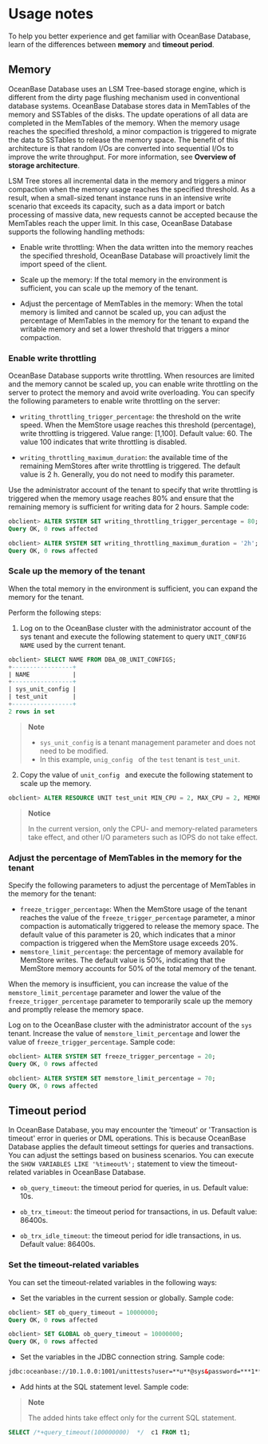 # Usage notes

To help you better experience and get familiar with OceanBase Database, learn of the differences between **memory** and **timeout period**.

## Memory
OceanBase Database uses an LSM Tree-based storage engine, which is different from the dirty page flushing mechanism used in conventional database systems. OceanBase Database stores data in MemTables of the memory and SSTables of the disks. The update operations of all data are completed in the MemTables of the memory. When the memory usage reaches the specified threshold, a minor compaction is triggered to migrate the data to SSTables to release the memory space. The benefit of this architecture is that random I/Os are converted into sequential I/Os to improve the write throughput. For more information, see **Overview of storage architecture**.

LSM Tree stores all incremental data in the memory and triggers a minor compaction when the memory usage reaches the specified threshold. As a result, when a small-sized tenant instance runs in an intensive write scenario that exceeds its capacity, such as a data import or batch processing of massive data, new requests cannot be accepted because the MemTables reach the upper limit. In this case, OceanBase Database supports the following handling methods:

* Enable write throttling: When the data written into the memory reaches the specified threshold, OceanBase Database will proactively limit the import speed of the client.

* Scale up the memory: If the total memory in the environment is sufficient, you can scale up the memory of the tenant.

* Adjust the percentage of MemTables in the memory: When the total memory is limited and cannot be scaled up, you can adjust the percentage of MemTables in the memory for the tenant to expand the writable memory and set a lower threshold that triggers a minor compaction.

### Enable write throttling

OceanBase Database supports write throttling. When resources are limited and the memory cannot be scaled up, you can enable write throttling on the server to protect the memory and avoid write overloading. You can specify the following parameters to enable write throttling on the server:

* `writing_throttling_trigger_percentage`: the threshold on the write speed. When the MemStore usage reaches this threshold (percentage), write throttling is triggered. Value range: [1,100]. Default value: 60. The value 100 indicates that write throttling is disabled.

* `writing_throttling_maximum_duration`: the available time of the remaining MemStores after write throttling is triggered. The default value is 2 h. Generally, you do not need to modify this parameter.

Use the administrator account of the tenant to specify that write throttling is triggered when the memory usage reaches 80% and ensure that the remaining memory is sufficient for writing data for 2 hours. Sample code:
```sql
obclient> ALTER SYSTEM SET writing_throttling_trigger_percentage = 80;
Query OK, 0 rows affected

obclient> ALTER SYSTEM SET writing_throttling_maximum_duration = '2h';
Query OK, 0 rows affected
```
### Scale up the memory of the tenant

When the total memory in the environment is sufficient, you can expand the memory for the tenant.

Perform the following steps:

1. Log on to the OceanBase cluster with the administrator account of the sys tenant and execute the following statement to query `UNIT_CONFIG NAME` used by the current tenant.
```sql
obclient> SELECT NAME FROM DBA_OB_UNIT_CONFIGS;
+-----------------+
| NAME            |
+-----------------+
| sys_unit_config |
| test_unit       |
+-----------------+
2 rows in set
```
> **Note**
>
> * `sys_unit_config` is a tenant management parameter and does not need to be modified.
> * In this example, `unig_config ` of the `test` tenant is `test_unit`.

2. Copy the value of `unit_config ` and execute the following statement to scale up the memory.
```sql
obclient> ALTER RESOURCE UNIT test_unit MIN_CPU = 2, MAX_CPU = 2, MEMORY_SIZE = '10G', MAX_IOPS = 10000, MIN_IOPS = 10000;
```
> **Notice**
>
> In the current version, only the CPU- and memory-related parameters take effect, and other I/O parameters such as IOPS do not take effect.

### Adjust the percentage of MemTables in the memory for the tenant

Specify the following parameters to adjust the percentage of MemTables in the memory for the tenant:

* `freeze_trigger_percentage`: When the MemStore usage of the tenant reaches the value of the `freeze_trigger_percentage` parameter, a minor compaction is automatically triggered to release the memory space. The default value of this parameter is 20, which indicates that a minor compaction is triggered when the MemStore usage exceeds 20%.
* `memstore_limit_percentage`: the percentage of memory available for MemStore writes. The default value is 50%, indicating that the MemStore memory accounts for 50% of the total memory of the tenant.

When the memory is insufficient, you can increase the value of the `memstore_limit_percentage` parameter and lower the value of the `freeze_trigger_percentage` parameter to temporarily scale up the memory and promptly release the memory space.

Log on to the OceanBase cluster with the administrator account of the `sys` tenant. Increase the value of `memstore_limit_percentage` and lower the value of `freeze_trigger_percentage`. Sample code:
```sql
obclient> ALTER SYSTEM SET freeze_trigger_percentage = 20;
Query OK, 0 rows affected

obclient> ALTER SYSTEM SET memstore_limit_percentage = 70;
Query OK, 0 rows affected
```
## Timeout period

In OceanBase Database, you may encounter the 'timeout' or 'Transaction is timeout' error in queries or DML operations. This is because OceanBase Database applies the default timeout settings for queries and transactions. You can adjust the settings based on business scenarios.
You can execute the `SHOW VARIABLES LIKE '%timeout%';` statement to view the timeout-related variables in OceanBase Database.

* `ob_query_timeout`: the timeout period for queries, in us. Default value: 10s.

* `ob_trx_timeout`: the timeout period for transactions, in us. Default value: 86400s.

* `ob_trx_idle_timeout`: the timeout period for idle transactions, in us. Default value: 86400s.

### Set the timeout-related variables

You can set the timeout-related variables in the following ways:

* Set the variables in the current session or globally. Sample code:
```sql
obclient> SET ob_query_timeout = 10000000;
Query OK, 0 rows affected

obclient> SET GLOBAL ob_query_timeout = 10000000;
Query OK, 0 rows affected
```

* Set the variables in the JDBC connection string. Sample code:
```html
jdbc:oceanbase://10.1.0.0:1001/unittests?user=**u**@sys&password=***1**&sessionVariables = ob_query_timeout = 60000000000,ob_trx_timeout = 60000000000&xxxx
```

* Add hints at the SQL statement level. Sample code:

> **Note**
>
> The added hints take effect only for the current SQL statement.

```sql
SELECT /*+query_timeout(100000000)  */  c1 FROM t1;
```

